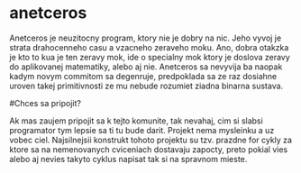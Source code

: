 # anetceros

Anetceros je neuzitocny program, ktory nie je dobry na nic. Jeho vyvoj je strata drahocenneho casu a vzacneho zeraveho moku. Ano, dobra otakzka je kto to kua je ten zeravy mok, ide o specialny mok ktory je doslova zeravy do aplikovanej matematiky, alebo aj nie. Anetceros sa nevyvija ba naopak kadym novym commitom sa degenruje, predpoklada sa ze raz dosiahne uroven takej primitivnosti ze mu nebude rozumiet ziadna binarna sustava. 

#Chces sa pripojit?

Ak mas zaujem pripojit sa k tejto komunite, tak nevahaj, cim si slabsi programator tym lepsie sa ti tu bude darit. Projekt nema mysleinku a uz vobec ciel. Najsilnejsii konstrukt tohoto projektu su tzv. prazdne for cykly za ktore sa na nemenovanych cviceniach dostavaju zapocty, preto pokial vies alebo aj nevies takyto cyklus napisat tak si na spravnom mieste.  
